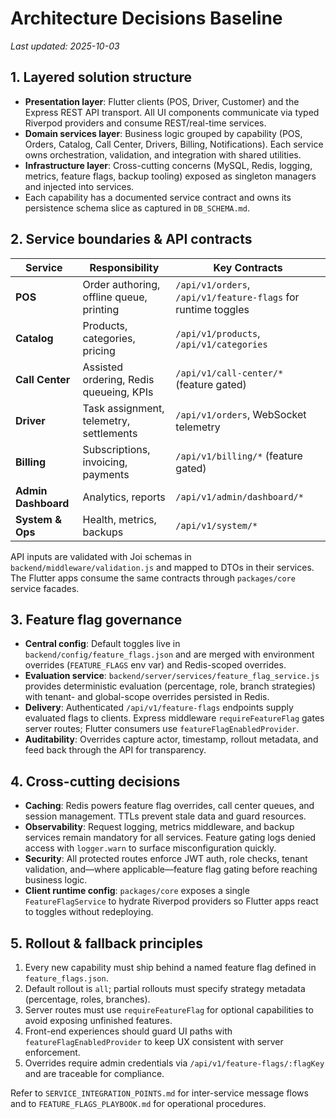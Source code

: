 # Architecture Decisions Baseline

_Last updated: 2025-10-03_

## 1. Layered solution structure

- **Presentation layer**: Flutter clients (POS, Driver, Customer) and the Express REST API transport. All UI components communicate via typed Riverpod providers and consume REST/real-time services.
- **Domain services layer**: Business logic grouped by capability (POS, Orders, Catalog, Call Center, Drivers, Billing, Notifications). Each service owns orchestration, validation, and integration with shared utilities.
- **Infrastructure layer**: Cross-cutting concerns (MySQL, Redis, logging, metrics, feature flags, backup tooling) exposed as singleton managers and injected into services.
- Each capability has a documented service contract and owns its persistence schema slice as captured in `DB_SCHEMA.md`.

## 2. Service boundaries & API contracts

| Service | Responsibility | Key Contracts |
| --- | --- | --- |
| **POS** | Order authoring, offline queue, printing | `/api/v1/orders`, `/api/v1/feature-flags` for runtime toggles |
| **Catalog** | Products, categories, pricing | `/api/v1/products`, `/api/v1/categories` |
| **Call Center** | Assisted ordering, Redis queueing, KPIs | `/api/v1/call-center/*` (feature gated) |
| **Driver** | Task assignment, telemetry, settlements | `/api/v1/orders`, WebSocket telemetry |
| **Billing** | Subscriptions, invoicing, payments | `/api/v1/billing/*` (feature gated) |
| **Admin Dashboard** | Analytics, reports | `/api/v1/admin/dashboard/*` |
| **System & Ops** | Health, metrics, backups | `/api/v1/system/*` |

API inputs are validated with Joi schemas in `backend/middleware/validation.js` and mapped to DTOs in their services. The Flutter apps consume the same contracts through `packages/core` service facades.

## 3. Feature flag governance

- **Central config**: Default toggles live in `backend/config/feature_flags.json` and are merged with environment overrides (`FEATURE_FLAGS` env var) and Redis-scoped overrides.
- **Evaluation service**: `backend/server/services/feature_flag_service.js` provides deterministic evaluation (percentage, role, branch strategies) with tenant- and global-scope overrides persisted in Redis.
- **Delivery**: Authenticated `/api/v1/feature-flags` endpoints supply evaluated flags to clients. Express middleware `requireFeatureFlag` gates server routes; Flutter consumers use `featureFlagEnabledProvider`.
- **Auditability**: Overrides capture actor, timestamp, rollout metadata, and feed back through the API for transparency.

## 4. Cross-cutting decisions

- **Caching**: Redis powers feature flag overrides, call center queues, and session management. TTLs prevent stale data and guard resources.
- **Observability**: Request logging, metrics middleware, and backup services remain mandatory for all services. Feature gating logs denied access with `logger.warn` to surface misconfiguration quickly.
- **Security**: All protected routes enforce JWT auth, role checks, tenant validation, and—where applicable—feature flag gating before reaching business logic.
- **Client runtime config**: `packages/core` exposes a single `FeatureFlagService` to hydrate Riverpod providers so Flutter apps react to toggles without redeploying.

## 5. Rollout & fallback principles

1. Every new capability must ship behind a named feature flag defined in `feature_flags.json`.
2. Default rollout is `all`; partial rollouts must specify strategy metadata (percentage, roles, branches).
3. Server routes must use `requireFeatureFlag` for optional capabilities to avoid exposing unfinished features.
4. Front-end experiences should guard UI paths with `featureFlagEnabledProvider` to keep UX consistent with server enforcement.
5. Overrides require admin credentials via `/api/v1/feature-flags/:flagKey` and are traceable for compliance.

Refer to `SERVICE_INTEGRATION_POINTS.md` for inter-service message flows and to `FEATURE_FLAGS_PLAYBOOK.md` for operational procedures.
